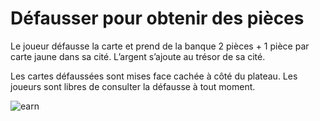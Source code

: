 # Défausser pour obtenir des pièces

Le joueur défausse la carte et prend de la banque 2 pièces + 1 pièce par carte jaune dans sa cité. L’argent s’ajoute au trésor de sa cité.

Les cartes défaussées sont mises face cachée à côté du plateau. Les joueurs sont  libres de consulter la défausse à tout moment.

![earn](/images/earn.png)
